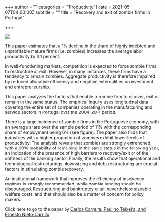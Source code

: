 +++
author = ""
categories = ["Productivity"]
date = 2021-05-07T04:00:00Z
subtitle = ""
title = "Recovery and exit of zombie firms in Portugal"

+++

![](https://ucarecdn.com/0164238a-b81f-47a8-91de-69a0c7ba8ef2/)

This paper estimates that a 1% decline in the share of highly indebted and unprofitable mature firms (i.e. zombies) increases the average labor productivity by 3.1 percent.

In well-functioning markets, competition is expected to force zombie firms to restructure or exit. However, in many instances, these firms have a tendency to remain zombies. Aggregate productivity is therefore impaired by reduced allocative efficiency and negative externalities on investment and entrepreneurship.

This paper analyzes the factors that enable a zombie firm to recover, exit or remain in the same status. The empirical inquiry uses longitudinal data covering the entire set of companies operating in the manufacturing and service sectors in Portugal over the 2004-2017 period.

There is a large incidence of zombie firms in the Portuguese economy, with an average share over the sample period of 11% with the corresponding share of employment being 6% (see figure). The paper also finds that industries with a higher proportion of zombies exhibit lower levels of productivity. The analysis reveals that zombies are strongly entrenched, with a 69% probability of remaining in the same status in the following year, an indication of the presence of high barriers to recovery/exit or of the softness of the banking sector. Finally, the results show that operational and technological restructurings, downsizing and debt restructuring are crucial factors in stimulating zombie recovery.

An institutional framework that improves the efficiency of insolvency regimes is strongly recommended, while zombie lending should be discouraged. Restructuring and bankruptcy entail nevertheless sizeable welfare costs, and that should also be a matter of concern for policy makers.

Click here to go to the paper by [Carlos Carreira, Paulino Teixeira, and Ernesto Nieto-Carrillo](https://www.springerprofessional.de/en/recovery-and-exit-of-zombie-firms-in-portugal/19065994).
